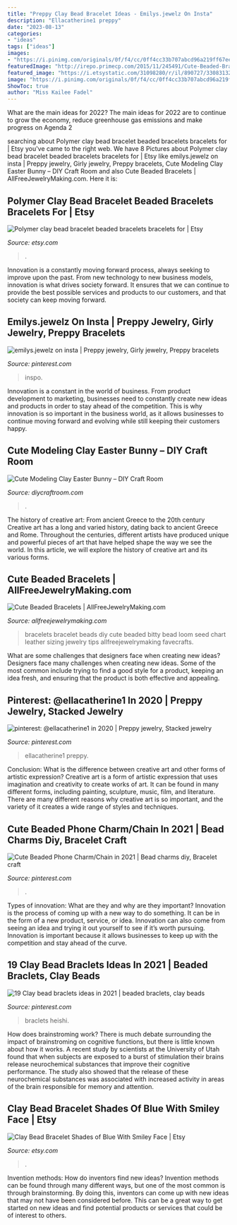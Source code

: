 ```yaml
---
title: "Preppy Clay Bead Bracelet Ideas - Emilys.jewelz On Insta"
description: "Ellacatherine1 preppy"
date: "2023-08-13"
categories:
- "ideas"
tags: ["ideas"]
images:
- "https://i.pinimg.com/originals/0f/f4/cc/0ff4cc33b707abcd96a219ff67eecc4d.jpg"
featuredImage: "http://irepo.primecp.com/2015/11/245491/Cute-Beaded-Bracelets_ExtraLarge1000_ID-1296704.jpg?v=1296704"
featured_image: "https://i.etsystatic.com/31098280/r/il/890727/3308313214/il_fullxfull.3308313214_gap9.jpg"
image: "https://i.pinimg.com/originals/0f/f4/cc/0ff4cc33b707abcd96a219ff67eecc4d.jpg"
ShowToc: true
author: "Miss Kailee Fadel"
---
```



What are the main ideas for 2022?
The main ideas for 2022 are to continue to grow the economy, reduce greenhouse gas emissions and make progress on Agenda 2
	

		
searching about Polymer clay bead bracelet beaded bracelets bracelets for | Etsy you've came to the right web. We have 8 Pictures about Polymer clay bead bracelet beaded bracelets bracelets for | Etsy like emilys.jewelz on insta | Preppy jewelry, Girly jewelry, Preppy bracelets, Cute Modeling Clay Easter Bunny – DIY Craft Room and also Cute Beaded Bracelets | AllFreeJewelryMaking.com. Here it is:
		
    
## Polymer Clay Bead Bracelet Beaded Bracelets Bracelets For | Etsy

<img loading=lazy src="https://i.etsystatic.com/15173337/r/il/9b928e/2674317447/il_1588xN.2674317447_700u.jpg" onerror="this.onerror=null;this.src='https://tse2.mm.bing.net/th?id=OIP.lM0CaXMLzW4danNauUB26QHaFi&amp;pid=15.1';" alt="Polymer clay bead bracelet beaded bracelets bracelets for | Etsy">

_Source: etsy.com_

>. 

	

Innovation is a constantly moving forward process, always seeking to improve upon the past. From new technology to new business models, innovation is what drives society forward. It ensures that we can continue to provide the best possible services and products to our customers, and that society can keep moving forward.

    
## Emilys.jewelz On Insta | Preppy Jewelry, Girly Jewelry, Preppy Bracelets

<img loading=lazy src="https://i.pinimg.com/736x/14/f5/5a/14f55a0fd56d4e03001efa0b5a6d6bcd.jpg" onerror="this.onerror=null;this.src='https://tse4.mm.bing.net/th?id=OIP.Bjo8Y4lt_JgK7EN9bxR2dwHaJy&amp;pid=15.1';" alt="emilys.jewelz on insta | Preppy jewelry, Girly jewelry, Preppy bracelets">

_Source: pinterest.com_

>inspo. 

	

Innovation is a constant in the world of business. From product development to marketing, businesses need to constantly create new ideas and products in order to stay ahead of the competition. This is why innovation is so important in the business world, as it allows businesses to continue moving forward and evolving while still keeping their customers happy.

    
## Cute Modeling Clay Easter Bunny – DIY Craft Room

<img loading=lazy src="https://www.diycraftroom.com/wp-content/uploads/2014/03/Cute-Modeling-Clay-Easter-Bunny.jpg" onerror="this.onerror=null;this.src='https://tse2.mm.bing.net/th?id=OIP.g3ptSUC9xlJPB1RCOk1r_AHaHp&amp;pid=15.1';" alt="Cute Modeling Clay Easter Bunny – DIY Craft Room">

_Source: diycraftroom.com_

>. 

	

The history of creative art: From ancient Greece to the 20th century
Creative art has a long and varied history, dating back to ancient Greece and Rome. Throughout the centuries, different artists have produced unique and powerful pieces of art that have helped shape the way we see the world. In this article, we will explore the history of creative art and its various forms.

    
## Cute Beaded Bracelets | AllFreeJewelryMaking.com

<img loading=lazy src="http://irepo.primecp.com/2015/11/245491/Cute-Beaded-Bracelets_ExtraLarge1000_ID-1296704.jpg?v=1296704" onerror="this.onerror=null;this.src='https://tse3.mm.bing.net/th?id=OIP.1oQCpIWVJS08kOA7GwTPvgEeDa&amp;pid=15.1';" alt="Cute Beaded Bracelets | AllFreeJewelryMaking.com">

_Source: allfreejewelrymaking.com_

>bracelets bracelet beads diy cute beaded bitty bead loom seed chart leather sizing jewelry tips allfreejewelrymaking favecrafts. 

	

What are some challenges that designers face when creating new ideas?
Designers face many challenges when creating new ideas. Some of the most common include trying to find a good style for a product, keeping an idea fresh, and ensuring that the product is both effective and appealing.

    
## Pinterest: @ellacatherine1 In 2020 | Preppy Jewelry, Stacked Jewelry

<img loading=lazy src="https://i.pinimg.com/originals/3a/56/ad/3a56ada666d749ad018b05ecf38fbcdc.jpg" onerror="this.onerror=null;this.src='https://tse2.mm.bing.net/th?id=OIP.8vmXNcjvgcmBIa0fwVekEwHaOk&amp;pid=15.1';" alt="pinterest: @ellacatherine1 in 2020 | Preppy jewelry, Stacked jewelry">

_Source: pinterest.com_

>ellacatherine1 preppy. 

	

Conclusion: What is the difference between creative art and other forms of artistic expression?
Creative art is a form of artistic expression that uses imagination and creativity to create works of art. It can be found in many different forms, including painting, sculpture, music, film, and literature. There are many different reasons why creative art is so important, and the variety of it creates a wide range of styles and techniques.

    
## Cute Beaded Phone Charm/Chain In 2021 | Bead Charms Diy, Bracelet Craft

<img loading=lazy src="https://i.pinimg.com/originals/0f/f4/cc/0ff4cc33b707abcd96a219ff67eecc4d.jpg" onerror="this.onerror=null;this.src='https://tse4.mm.bing.net/th?id=OIP.L3RaXOjJ-qYkuD-VSBalJQHaJg&amp;pid=15.1';" alt="Cute Beaded Phone Charm/Chain in 2021 | Bead charms diy, Bracelet craft">

_Source: pinterest.com_

>. 

	

Types of innovation: What are they and why are they important?
Innovation is the process of coming up with a new way to do something. It can be in the form of a new product, service, or idea. Innovation can also come from seeing an idea and trying it out yourself to see if it’s worth pursuing. Innovation is important because it allows businesses to keep up with the competition and stay ahead of the curve.

    
## 19 Clay Bead Braclets Ideas In 2021 | Beaded Braclets, Clay Beads

<img loading=lazy src="https://i.pinimg.com/474x/39/53/57/395357d917171366d67c6d0ceec6ea81.jpg" onerror="this.onerror=null;this.src='https://tse2.mm.bing.net/th?id=OIP.FwA4G1yRX8OlrvXTCT9lOwAAAA&amp;pid=15.1';" alt="19 Clay bead braclets ideas in 2021 | beaded braclets, clay beads">

_Source: pinterest.com_

>braclets heishi. 

	

How does brainstroming work?
There is much debate surrounding the impact of brainstroming on cognitive functions, but there is little known about how it works. A recent study by scientists at the University of Utah found that when subjects are exposed to a burst of stimulation their brains release neurochemical substances that improve their cognitive performance. The study also showed that the release of these neurochemical substances was associated with increased activity in areas of the brain responsible for memory and attention.

    
## Clay Bead Bracelet Shades Of Blue With Smiley Face | Etsy

<img loading=lazy src="https://i.etsystatic.com/31098280/r/il/890727/3308313214/il_fullxfull.3308313214_gap9.jpg" onerror="this.onerror=null;this.src='https://tse4.mm.bing.net/th?id=OIP.iE0-CRk6ul1oBfQ7hCRsowHaJ4&amp;pid=15.1';" alt="Clay Bead Bracelet Shades of Blue With Smiley Face | Etsy">

_Source: etsy.com_

>. 

	

Invention methods: How do inventors find new ideas?
Invention methods can be found through many different ways, but one of the most common is through brainstorming. By doing this, inventors can come up with new ideas that may not have been considered before. This can be a great way to get started on new ideas and find potential products or services that could be of interest to others.

